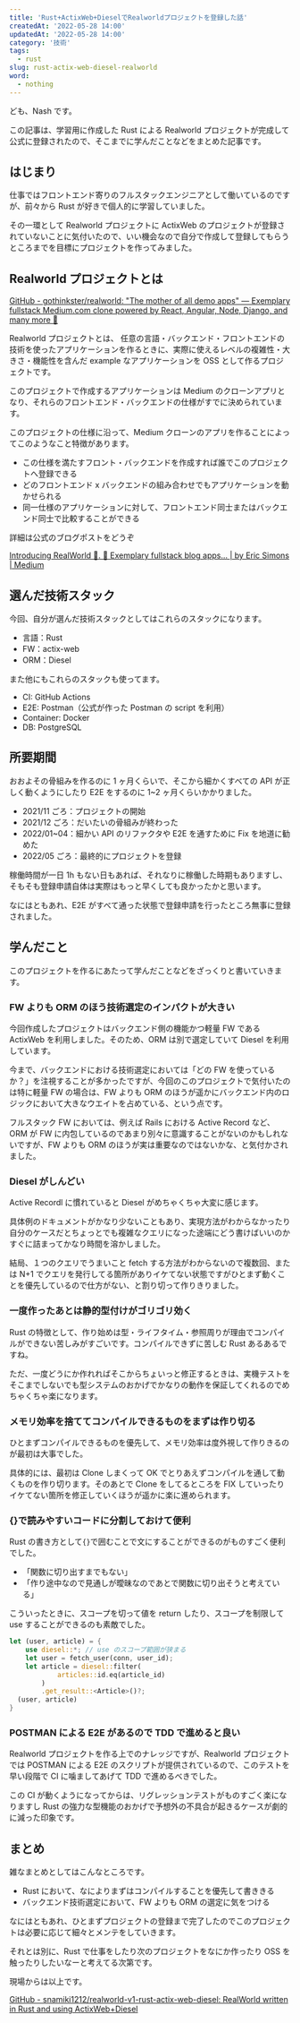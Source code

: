 ```yaml
---
title: 'Rust+ActixWeb+DieselでRealworldプロジェクトを登録した話'
createdAt: '2022-05-28 14:00'
updatedAt: '2022-05-28 14:00'
category: '技術'
tags:
  - rust
slug: rust-actix-web-diesel-realworld
word:
  - nothing
---
```


ども、Nash です。

この記事は、学習用に作成した Rust による Realworld プロジェクトが完成して公式に登録されたので、そこまでに学んだことなどをまとめた記事です。

## はじまり

仕事ではフロントエンド寄りのフルスタックエンジニアとして働いているのですが、前々から Rust が好きで個人的に学習していました。

その一環として Realworld プロジェクトに ActixWeb のプロジェクトが登録されていないことに気付いたので、いい機会なので自分で作成して登録してもらうところまでを目標にプロジェクトを作ってみました。

## Realworld プロジェクトとは

[GitHub - gothinkster/realworld: "The mother of all demo apps" — Exemplary fullstack Medium.com clone powered by React, Angular, Node, Django, and many more 🏅](https://github.com/gothinkster/realworld)

Realworld プロジェクトとは、 任意の言語・バックエンド・フロントエンドの技術を使ったアプリケーションを作るときに、実際に使えるレベルの複雑性・大きさ・機能性を含んだ example なアプリケーションを OSS として作るプロジェクトです。

このプロジェクトで作成するアプリケーションは Medium のクローンアプリとなり、それらのフロントエンド・バックエンドの仕様がすでに決められています。

このプロジェクトの仕様に沿って、Medium クローンのアプリを作ることによってこのようなこと特徴があります。

- この仕様を満たすフロント・バックエンドを作成すれば誰でこのプロジェクトへ登録できる
- どのフロントエンド x バックエンドの組み合わせでもアプリケーションを動かせられる
- 同一仕様のアプリケーションに対して、フロントエンド同士またはバックエンド同士で比較することができる

詳細は公式のブログポストをどうぞ

[Introducing RealWorld 🙌. 🏅 Exemplary fullstack blog apps… | by Eric Simons | Medium](https://medium.com/@ericsimons/introducing-realworld-6016654d36b5)

## 選んだ技術スタック

今回、自分が選んだ技術スタックとしてはこれらのスタックになります。

- 言語：Rust
- FW：actix-web
- ORM：Diesel

また他にもこれらのスタックも使ってます。

- CI: GitHub Actions
- E2E: Postman（公式が作った Postman の script を利用）
- Container: Docker
- DB: PostgreSQL

## 所要期間

おおよその骨組みを作るのに 1 ヶ月くらいで、そこから細かくすべての API が正しく動くようにしたり E2E をするのに 1~2 ヶ月くらいかかりました。

- 2021/11 ごろ：プロジェクトの開始
- 2021/12 ごろ：だいたいの骨組みが終わった
- 2022/01~04：細かい API のリファクタや E2E を通すために Fix を地道に勧めた
- 2022/05 ごろ：最終的にプロジェクトを登録

稼働時間が一日 1h もない日もあれば、それなりに稼働した時期もありますし、そもそも登録申請自体は実際はもっと早くしても良かったかと思います。

なにはともあれ、E2E がすべて通った状態で登録申請を行ったところ無事に登録されました。

## 学んだこと

このプロジェクトを作るにあたって学んだことなどをざっくりと書いていきます。

### FW よりも ORM のほう技術選定のインパクトが大きい

今回作成したプロジェクトはバックエンド側の機能かつ軽量 FW である ActixWeb を利用しました。そのため、ORM は別で選定していて Diesel を利用しています。

今まで、バックエンドにおける技術選定においては「どの FW を使っているか？」を注視することが多かったですが、今回のこのプロジェクトで気付いたのは特に軽量 FW の場合は、FW よりも ORM のほうが遥かにバックエンド内のロジックにおいて大きなウエイトを占めている、という点です。

フルスタック FW においては、例えば Rails における Active Record など、ORM が FW に内包しているのであまり別々に意識することがないのかもしれないですが、FW よりも ORM のほうが実は重要なのではないかな、と気付かされました。

### Diesel がしんどい

Active Recordl に慣れていると Diesel がめちゃくちゃ大変に感じます。

具体例のドキュメントがかなり少ないこともあり、実現方法がわからなかったり自分のケースだとちょっとでも複雑なクエリになった途端にどう書けばいいのかすぐに詰まってかなり時間を溶かしました。

結局、１つのクエリでうまいこと fetch する方法がわからないので複数回、または N+1 でクエリを発行してる箇所がありイケてない状態ですがひとまず動くことを優先しているので仕方がない、と割り切って作りきりました。

### 一度作ったあとは静的型付けがゴリゴリ効く

Rust の特徴として、作り始めは型・ライフタイム・参照周りが理由でコンパイルができない苦しみがすごいです。コンパイルできずに苦しむ Rust あるあるですね。

ただ、一度どうにか作れればそこからちょいっと修正するときは、実機テストをそこまでしないでも型システムのおかげでかなりの動作を保証してくれるのでめちゃくちゃ楽になります。

### メモリ効率を捨ててコンパイルできるものをまずは作り切る

ひとまずコンパイルできるものを優先して、メモリ効率は度外視して作りきるのが最初は大事でした。

具体的には、最初は Clone しまくって OK でとりあえずコンパイルを通して動くものを作り切ります。そのあとで Clone をしてるところを FIX していったりイケてない箇所を修正していくほうが遥かに楽に進められます。

### {}で読みやすいコードに分割しておけて便利

Rust の書き方として`{}`で囲むことで文にすることができるのがものすごく便利でした。

- 「関数に切り出すまでもない」
- 「作り途中なので見通しが曖昧なのであとで関数に切り出そうと考えている」

こういったときに、スコープを切って値を return したり、スコープを制限して use することができるのも素敵でした。

```rust
let (user, article) = {
	use diesel::*; // use のスコープ範囲が狭まる
	let user = fetch_user(conn, user_id);
	let article = diesel::filter(
			articles::id.eq(article_id)
		)
		.get_result::<Article>()?;
  (user, article)
}
```

### POSTMAN による E2E があるので TDD で進めると良い

Realworld プロジェクトを作る上でのナレッジですが、Realworld プロジェクトでは POSTMAN による E2E のスクリプトが提供されているので、このテストを早い段階で CI に噛ましてあげて TDD で進めるべきでした。

この CI が動くようになってからは、リグレッションテストがものすごく楽になりますし Rust の強力な型機能のおかげで予想外の不具合が起きるケースが劇的に減った印象です。

## まとめ

雑なまとめとしてはこんなところです。

- Rust において、なによりまずはコンパイルすることを優先して書ききる
- バックエンド技術選定において、FW よりも ORM の選定に気をつける

なにはともあれ、ひとまずプロジェクトの登録まで完了したのでこのプロジェクトは必要に応じて細々とメンテをしていきます。

それとは別に、Rust で仕事をしたり次のプロジェクトをなにか作ったり OSS を触ったりしたいなーと考えてる次第です。

現場からは以上です。

[GitHub - snamiki1212/realworld-v1-rust-actix-web-diesel: RealWorld written in Rust and using ActixWeb+Diesel](https://github.com/snamiki1212/realworld-v1-rust-actix-web-diesel)
